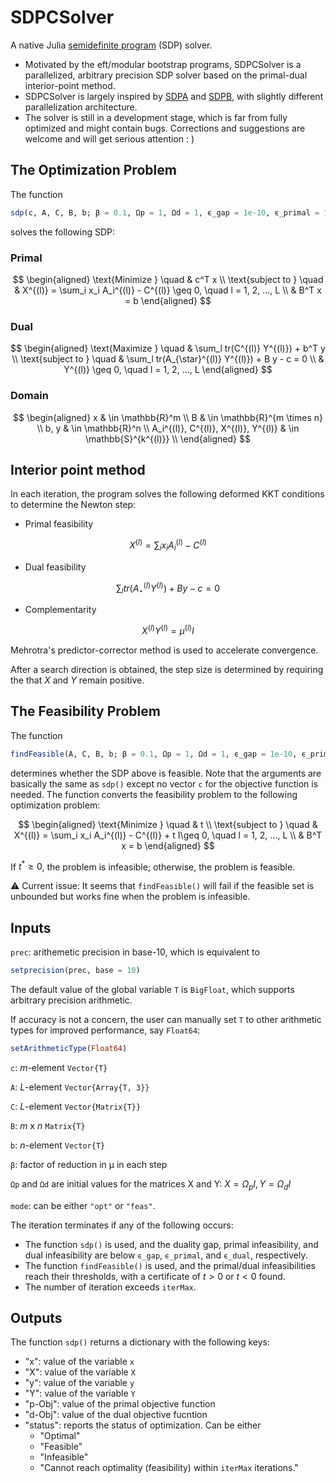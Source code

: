 # SDPCSolver
A native Julia [semidefinite program](https://en.wikipedia.org/wiki/Semidefinite_programming) (SDP) solver.
- Motivated by the eft/modular bootstrap programs, SDPCSolver is a parallelized, arbitrary precision SDP solver based on the primal-dual interior-point method. 
- SDPCSolver is largely inspired by [SDPA](https://sdpa.sourceforge.net/) and [SDPB](https://github.com/davidsd/sdpb), with slightly different parallelization architecture.
- The solver is still in a development stage, which is far from fully optimized and might contain bugs. Corrections and suggestions are welcome and will get serious attention : )

## The Optimization Problem
The function
```julia
sdp(c, A, C, B, b; β = 0.1, Ωp = 1, Ωd = 1, ϵ_gap = 1e-10, ϵ_primal = 1e-10, ϵ_dual = 1e-10, iterMax = 200, prec = 300)
```

solves the following SDP:

### Primal
$$
    \begin{aligned}
        \text{Minimize } \quad & c^T x \\
        \text{subject to } \quad & X^{(l)} = \sum_i x_i A_i^{(l)} - C^{(l)} \geq 0, \quad l = 1, 2, ..., L \\
        & B^T x = b 
    \end{aligned}
$$

### Dual
$$
    \begin{aligned}
        \text{Maximize } \quad & \sum_l tr(C^{(l)} Y^{(l)}) + b^T y \\
        \text{subject to } \quad & \sum_l tr(A_{\star}^{(l)} Y^{(l)}) + B y - c = 0 \\
        & Y^{(l)} \geq 0, \quad l = 1, 2, ..., L
    \end{aligned}
$$

### Domain
$$
    \begin{aligned}
        x & \in \mathbb{R}^m \\
        B & \in \mathbb{R}^{m \times n} \\
        b, y & \in \mathbb{R}^n \\
        A_i^{(l)}, C^{(l)}, X^{(l)}, Y^{(l)} & \in \mathbb{S}^{k^{(l)}} \\
    \end{aligned}
$$
    
## Interior point method
In each iteration, the program solves the following deformed KKT conditions to determine the Newton step:
- Primal feasibility

$$ X^{(l)} = \sum_i x_i A_i^{(l)} - C^{(l)} $$

- Dual feasibility

$$ \sum_l tr(A_{\star}^{(l)} Y^{(l)}) + B y - c = 0 $$

- Complementarity

$$ X^{(l)} Y^{(l)} = \mu^{(l)} I $$

Mehrotra's predictor-corrector method is used to accelerate convergence. 

After a search direction is obtained, the step size is determined by requiring the that $X$ and $Y$ remain positive.

## The Feasibility Problem
The function
```julia
findFeasible(A, C, B, b; β = 0.1, Ωp = 1, Ωd = 1, ϵ_gap = 1e-10, ϵ_primal = 1e-10, ϵ_dual = 1e-10, iterMax = 200, prec = 300)
```
determines whether the SDP above is feasible. Note that the arguments are basically the same as `sdp()` except no vector `c` for the objective function is needed. The function converts the feasibility problem to the following optimization problem:

$$
    \begin{aligned}
        \text{Minimize } \quad & t \\
        \text{subject to } \quad & X^{(l)} = \sum_i x_i A_i^{(l)} - C^{(l)} + t I\geq 0, \quad l = 1, 2, ..., L \\
        & B^T x = b 
    \end{aligned}
$$

If $t^* \geq 0$, the problem is infeasible; otherwise, the problem is feasible.

⚠️ Current issue: It seems that `findFeasible()` will fail if the feasible set is unbounded but works fine when the problem is infeasible.

## Inputs

`prec`: arithemetic precision in base-10, which is equivalent to
```julia
setprecision(prec, base = 10)
```
The default value of the global variable `T` is `BigFloat`, which supports arbitrary precision arithmetic. 

If accuracy is not a concern, the user can manually set `T` to other arithmetic types for improved performance, say `Float64`:
```julia
setArithmeticType(Float64)
```

`c`: $m$-element `Vector{T}`

`A`: $L$-element `Vector{Array{T, 3}}`

`C`: $L$-element `Vector{Matrix{T}}`

`B`: $m$ x $n$ `Matrix{T}`

`b`: $n$-element `Vector{T}`

`β`: factor of reduction in μ in each step

`Ωp` and `Ωd` are initial values for the matrices X and Y: $X = Ω_p I, Y = Ω_d I$

`mode`: can be either ```"opt"``` or ```"feas"```.

The iteration terminates if any of the following occurs:
- The function `sdp()` is used, and the duality gap, primal infeasibility, and dual infeasibility are below `ϵ_gap`, `ϵ_primal`, and `ϵ_dual`, respectively.
- The function `findFeasible()` is used, and the primal/dual infeasibilities reach their thresholds, with a certificate of $t > 0$ or $t < 0$ found.
- The number of iteration exceeds `iterMax`.


## Outputs
The function `sdp()` returns a dictionary with the following keys:
- "x": value of the variable `x`
- "X": value of the variable `X`
- "y": value of the variable `y`
- "Y": value of the variable `Y`
- "p-Obj": value of the primal objective function
- "d-Obj": value of the dual objective fucntion
- "status": reports the status of optimization. Can be either 
    * "Optimal"
    * "Feasible"
    * "Infeasible"
    * "Cannot reach optimality (feasibility) within `iterMax` iterations."

